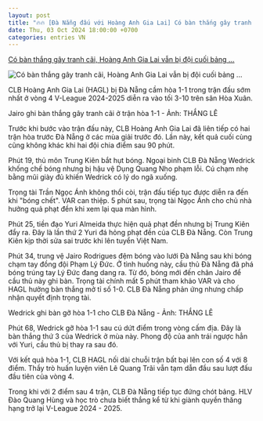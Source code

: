 ```yaml
---
layout: post
title: "🔥🔥 [Đà Nẵng đấu với Hoàng Anh Gia Lai] Có bàn thắng gây tranh cãi, Hoàng Anh Gia Lai vẫn bị đội cuối bảng ..."
date: Thu, 03 Oct 2024 18:00:00 +0700
categories: entries VN
---
```

[Có bàn thắng gây tranh cãi, Hoàng Anh Gia Lai vẫn bị đội cuối bảng ...](https://tuoitre.vn/co-ban-thang-gay-tranh-cai-hoang-anh-gia-lai-van-bi-doi-cuoi-bang-cam-hoa-20241003200751419.htm)

![Có bàn thắng gây tranh cãi, Hoàng Anh Gia Lai vẫn bị đội cuối bảng ...](https://cdn1.tuoitre.vn/thumb_w/1200/471584752817336320/2024/10/3/jairo-hagl-17279596964871825864685-32-0-504-902-crop-1727961061131602501352.jpg)

CLB Hoàng Anh Gia Lai (HAGL) bị Đà Nẵng cầm hòa 1-1 trong trận đấu sớm nhất ở vòng 4 V-League 2024-2025 diễn ra vào tối 3-10 trên sân Hòa Xuân.

Jairo ghi bàn thắng gây tranh cãi ở trận hòa 1-1 - Ảnh: THẮNG LÊ

Trước khi bước vào trận đấu này, CLB Hoàng Anh Gia Lai đã liên tiếp có hai trận hòa trước Đà Nẵng ở các mùa giải trước đó. Lần này, kết quả cuối cùng cũng không khác khi hai đội chia điểm sau 90 phút.

Phút 19, thủ môn Trung Kiên bắt hụt bóng. Ngoại binh CLB Đà Nẵng Wedrick khống chế bóng nhưng bị hậu vệ Dụng Quang Nho phạm lỗi. Cú chạm nhẹ bằng mũi giày đủ khiến Wedrick có lý do ngã xuống.

Trọng tài Trần Ngọc Ánh không thổi còi, trận đấu tiếp tục được diễn ra đến khi "bóng chết". VAR can thiệp. 5 phút sau, trọng tài Ngọc Ánh cho chủ nhà hưởng quả phạt đền khi xem lại qua màn hình.

Phút 25, tiền đạo Yuri Almeida thực hiện quả phạt đền nhưng bị Trung Kiên đẩy ra. Đây là lần thứ 2 Yuri đá hỏng phạt đền của CLB Đà Nẵng. Còn Trung Kiên kịp thời sửa sai trước khi lên tuyển Việt Nam.

Phút 34, trung vệ Jairo Rodrigues đệm bóng vào lưới Đà Nẵng sau khi bóng chạm tay đồng đội Phạm Lý Đức. Ở tình huống này, cầu thủ Đà Nẵng đã phá bóng trúng tay Lý Đức đang dang ra. Từ đó, bóng mới đến chân Jairo để cầu thủ này ghi bàn. Trọng tài chính mất 5 phút tham khảo VAR và cho HAGL hưởng bàn thắng mở tỉ số 1-0. CLB Đà Nẵng phản ứng nhưng chấp nhận quyết định trọng tài.

Wedrick ghi bàn gỡ hòa 1-1 cho CLB Đà Nẵng - Ảnh: THẮNG LÊ

Phút 68, Wedrick gỡ hòa 1-1 sau cú dứt điểm trong vòng cấm địa. Đây là bàn thắng thứ 3 của Wedrick ở mùa này. Phong độ của anh trái ngược hẳn với Yuri, cầu thủ bị thay ra sau đó.

Với kết quả hòa 1-1, CLB HAGL nối dài chuỗi trận bất bại lên con số 4 với 8 điểm. Thầy trò huấn luyện viên Lê Quang Trãi vẫn tạm dẫn đầu sau lượt đấu đầu tiên của vòng 4.

Trong khi với 2 điểm sau 4 trận, CLB Đà Nẵng tiếp tục đứng chót bảng. HLV Đào Quang Hùng và học trò chưa biết thắng kể từ khi giành quyền thăng hạng trở lại V-League 2024 - 2025.

